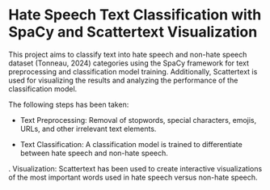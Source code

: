 # Hate Speech Text Classification with SpaCy and Scattertext Visualization

This project aims to classify text into hate speech and non-hate speech dataset (Tonneau, 2024) categories using the SpaCy framework for text preprocessing and classification model training. Additionally, Scattertext is used for visualizing the results and analyzing the performance of the classification model.

The following steps has been taken:

- Text Preprocessing: Removal of stopwords, special characters, emojis, URLs, and other irrelevant text elements.

- Text Classification: A classification model is trained to differentiate between hate speech and non-hate speech.

. Visualization: Scattertext has been used to create interactive visualizations of the most important words used in hate speech versus non-hate speech.
